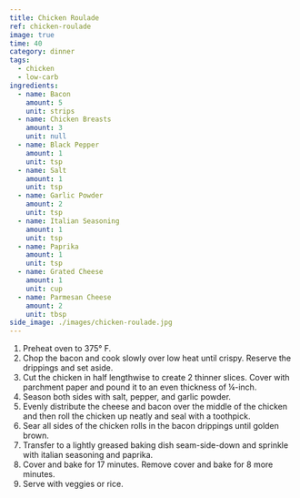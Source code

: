```yaml
---
title: Chicken Roulade
ref: chicken-roulade
image: true
time: 40
category: dinner
tags:
  - chicken
  - low-carb
ingredients:
  - name: Bacon
    amount: 5
    unit: strips
  - name: Chicken Breasts
    amount: 3
    unit: null
  - name: Black Pepper
    amount: 1
    unit: tsp
  - name: Salt
    amount: 1
    unit: tsp
  - name: Garlic Powder
    amount: 2
    unit: tsp
  - name: Italian Seasoning
    amount: 1
    unit: tsp
  - name: Paprika
    amount: 1
    unit: tsp
  - name: Grated Cheese
    amount: 1
    unit: cup
  - name: Parmesan Cheese
    amount: 2
    unit: tbsp
side_image: ./images/chicken-roulade.jpg
---
```

1. Preheat oven to 375° F.
2. Chop the bacon and cook slowly over low heat until crispy. Reserve the drippings and set aside.
3. Cut the chicken in half lengthwise to create 2 thinner slices. Cover with parchment paper and pound it to an even thickness of ¼-inch.
4. Season both sides with salt, pepper, and garlic powder.
5. Evenly distribute the cheese and bacon over the middle of the chicken and then roll the chicken up neatly and seal with a toothpick.
6. Sear all sides of the chicken rolls in the bacon drippings until golden brown.
7. Transfer to a lightly greased baking dish seam-side-down and sprinkle with italian seasoning and paprika.
8. Cover and bake for 17 minutes. Remove cover and bake for 8 more minutes.
9. Serve with veggies or rice.
